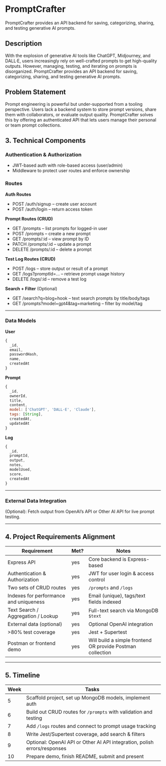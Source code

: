# PromptCrafter
PromptCrafter provides an API backend for saving, categorizing, sharing, and testing generative AI prompts.

## Description
With the explosion of generative AI tools like ChatGPT, Midjourney, and DALL·E, users increasingly rely on well-crafted prompts to get high-quality outputs. However, managing, testing, and iterating on prompts is disorganized. PromptCrafter provides an API backend for saving, categorizing, sharing, and testing generative AI prompts.

##  Problem Statement
Prompt engineering is powerful but under-supported from a tooling perspective. Users lack a backend system to store prompt versions, share them with collaborators, or evaluate output quality. PromptCrafter solves this by offering an authenticated API that lets users manage their personal or team prompt collections.

## 3. Technical Components

### Authentication & Authorization
- JWT-based auth with role-based access (user/admin)
- Middleware to protect user routes and enforce ownership

### Routes

**Auth Routes**  
- POST /auth/signup – create user account  
- POST /auth/login – return access token  

**Prompt Routes (CRUD)**  
- GET /prompts – list prompts for logged-in user  
- POST /prompts – create a new prompt  
- GET /prompts/:id – view prompt by ID  
- PATCH /prompts/:id – update a prompt  
- DELETE /prompts/:id – delete a prompt  

**Test Log Routes (CRUD)**  
- POST /logs – store output or result of a prompt  
- GET /logs?promptId=... – retrieve prompt usage history  
- DELETE /logs/:id – remove a test log

**Search + Filter** (Optional) 
- GET /search?q=blog+hook – text search prompts by title/body/tags  
- GET /prompts?model=gpt4&tag=marketing – filter by model/tag

---

### Data Models

**User**
```js
{
  _id,
  email,
  passwordHash,
  name,
  createdAt
}
```

**Prompt**
```js
{
  _id,
  ownerId,
  title,
  content,
  model: ['ChatGPT', 'DALL·E', 'Claude'],
  tags: [String],
  createdAt,
  updatedAt
}
```

**Log**
```js
{
  _id,
  promptId,
  output,
  notes,
  modelUsed,
  score,
  createdAt
}
```

---

###  External Data Integration
(Optional): Fetch output from OpenAI’s API or Other AI API for live prompt testing.

---
## 4. Project Requirements Alignment

| Requirement                                | Met? | Notes |
|--------------------------------------------|------|-------|
| Express API                                | yes   | Core backend is Express-based |
| Authentication & Authorization             | yes   | JWT for user login & access control |
| Two sets of CRUD routes                    | yes    | `/prompts` and `/logs` |
| Indexes for performance and uniqueness     | yes   | Email (unique), tags/text fields indexed |
| Text Search / Aggregation / Lookup         | yes    | Full-text search via MongoDB `$text` |
| External data (optional)                   | yes   | Optional OpenAI integration |
| >80% test coverage                         | yes    | Jest + Supertest |
| Postman or frontend demo                   | yes    | Will build a simple frontend OR provide Postman collection |

---

## 5. Timeline

| Week | Tasks                                                                 |
|------|-----------------------------------------------------------------------|
| 5    | Scaffold project, set up MongoDB models, implement auth              |
| 6    | Build out CRUD routes for `/prompts` with validation and testing     |
| 7    | Add `/logs` routes and connect to prompt usage tracking              |
| 8    | Write Jest/Supertest coverage, add search & filters                  |
| 9    | Optional: OpenAI API or Other AI API integration, polish errors/responses            |
| 10   | Prepare demo, finish README, submit and present                      |




